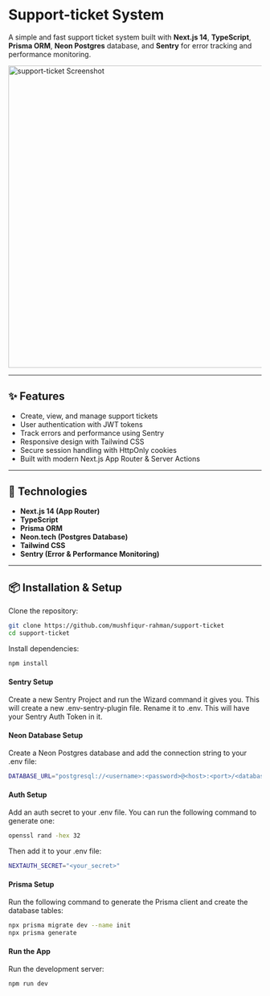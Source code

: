 # Support-ticket System

A simple and fast support ticket system built with **Next.js 14**, **TypeScript**, **Prisma ORM**, **Neon Postgres** database, and **Sentry** for error tracking and performance monitoring.

<img src="/public/screen.png" alt="support-ticket Screenshot" width="600" />

---

## ✨ Features

- Create, view, and manage support tickets
- User authentication with JWT tokens
- Track errors and performance using Sentry
- Responsive design with Tailwind CSS
- Secure session handling with HttpOnly cookies
- Built with modern Next.js App Router & Server Actions

---

## 🚀 Technologies

- **Next.js 14 (App Router)**
- **TypeScript**
- **Prisma ORM**
- **Neon.tech (Postgres Database)**
- **Tailwind CSS**
- **Sentry (Error & Performance Monitoring)**

---

## 📦 Installation & Setup

Clone the repository:

```bash
git clone https://github.com/mushfiqur-rahman/support-ticket
cd support-ticket
```

Install dependencies:

```bash
npm install
```

#### Sentry Setup

Create a new Sentry Project and run the Wizard command it gives you. This will create a new .env-sentry-plugin file. Rename it to .env. This will have your Sentry Auth Token in it.

#### Neon Database Setup

Create a Neon Postgres database and add the connection string to your .env file:

```bash
DATABASE_URL="postgresql://<username>:<password>@<host>:<port>/<database>?sslmode=require"
```

#### Auth Setup

Add an auth secret to your .env file. You can run the following command to generate one:

```bash
openssl rand -hex 32
```

Then add it to your .env file:

```bash
NEXTAUTH_SECRET="<your_secret>"
```

#### Prisma Setup

Run the following command to generate the Prisma client and create the database tables:

```bash
npx prisma migrate dev --name init
npx prisma generate
```

#### Run the App

Run the development server:

```bash
npm run dev
```
